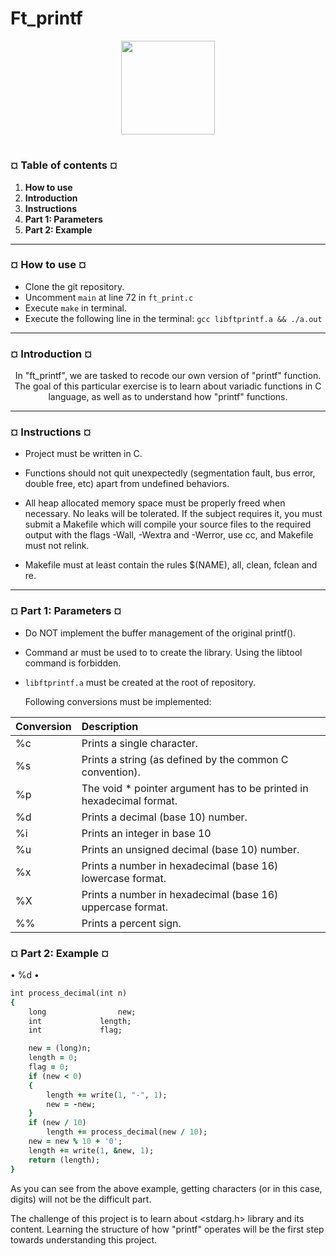 # Ft_printf
<p align="center"><img src="https://cdn-images-1.medium.com/v2/resize:fit:1200/1*mb0KkzYAZDDSvdYC2MM5hg.jpeg" width="150" height="150" />

#
<h3><b>¤ Table of contents ¤</b></h3>

1) <b>How to use</b>
2) <b>Introduction</b>
3) <b>Instructions</b>
4) <b>Part 1: Parameters</b>
5) <b>Part 2: Example</b>

---
<h3><b>¤ How to use ¤</b></h3>

* Clone the git repository.
* Uncomment `main` at line 72 in `ft_print.c`
* Execute `make` in terminal.
* Execute the following line in the terminal: `gcc libftprintf.a && ./a.out`


---
<h3><b>¤ Introduction ¤</b></h3>
<p align="center">In "ft_printf", we are tasked to recode our own version of "printf" function. The goal of this particular exercise is to learn about variadic functions in C language, as well as to
  understand how "printf" functions.

---
<h3><b>¤ Instructions ¤</b></h3>

* Project must be written in C.

* Functions should not quit unexpectedly (segmentation fault, bus error, double free, etc) apart from undefined behaviors.

* All heap allocated memory space must be properly freed when necessary. No leaks will be tolerated.
If the subject requires it, you must submit a Makefile which will compile your source files to the required output with the flags -Wall, -Wextra and -Werror, use cc, and Makefile must not relink.

* Makefile must at least contain the rules $(NAME), all, clean, fclean and re.


---
<h3><b>¤ Part 1: Parameters ¤</b></h3>

<p align="left̨">

* Do NOT implement the buffer management of the original printf().
* Command ar must be used to to create the library. Using the libtool command is forbidden.
* `libftprintf.a` must be created at the root of repository.

  Following conversions must be implemented:
  
|Conversion|Description|
|:---------|:----------|
%c |Prints a single character.
%s |Prints a string (as defined by the common C convention).
%p |The void * pointer argument has to be printed in hexadecimal format.
%d |Prints a decimal (base 10) number.
%i |Prints an integer in base 10
%u |Prints an unsigned decimal (base 10) number.
%x |Prints a number in hexadecimal (base 16) lowercase format.
%X |Prints a number in hexadecimal (base 16) uppercase format.
%% |Prints a percent sign.


<h3><b>¤ Part 2: Example ¤</b></h3>

• %d •

```ruby
int	process_decimal(int n)
{
	long				new;
	int				length;
	int				flag;

	new = (long)n;
	length = 0;
	flag = 0;
	if (new < 0)
	{
		length += write(1, "-", 1);
		new = -new;
	}
	if (new / 10)
		length += process_decimal(new / 10);
	new = new % 10 + '0';
	length += write(1, &new, 1);
	return (length);
}
```

As you can see from the above example, getting characters (or in this case, digits) will not be the difficult part.

The challenge of this project is to learn about <stdarg.h> library and its content. Learning the structure of how "printf" operates will be the first step towards understanding this project.
